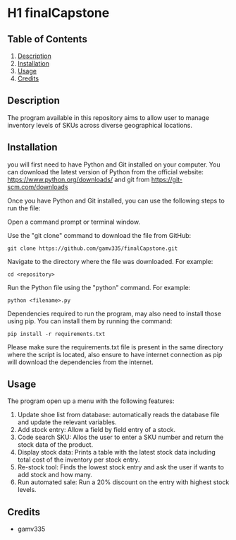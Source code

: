 # H1                                                                 finalCapstone

## Table of Contents
1. [Description](https://github.com/gamv335/finalCapstone/blob/main/README.md#table-of-contents)
2. [Installation](https://github.com/gamv335/finalCapstone/blob/main/README.md#installation)
3. [Usage](https://github.com/gamv335/finalCapstone/blob/main/README.md#usage)
4. [Credits](https://github.com/gamv335/finalCapstone/blob/main/README.md#credits)

## Description
The program available in this repository aims to allow user to manage inventory levels of SKUs across diverse geographical locations. 

## Installation
you will first need to have Python and Git installed on your computer. You can download the latest version of Python from the official website: https://www.python.org/downloads/ and git from https://git-scm.com/downloads

Once you have Python and Git installed, you can use the following steps to run the file:

Open a command prompt or terminal window.

Use the "git clone" command to download the file from GitHub:

    git clone https://github.com/gamv335/finalCapstone.git

Navigate to the directory where the file was downloaded. For example:

    cd <repository>

Run the Python file using the "python" command. For example:

    python <filename>.py

Dependencies required to run the program, may also need to install those using pip. You can install them by running the command:

    pip install -r requirements.txt

Please make sure the requirements.txt file is present in the same directory where the script is located, also ensure to have internet connection as pip will download the dependencies from the internet.

## Usage
The program open up a menu with the following features:
1. Update shoe list from database: automatically reads the database file and update the relevant variables.
2. Add stock entry: Allow a field by field entry of a stock.
3. Code search SKU: Allos the user to enter a SKU number and return the stock data of the product. 
4. Display stock data: Prints a table with the latest stock data including total cost of the inventory per stock entry.
5. Re-stock tool: Finds the lowest stock entry and ask the user if wants to add stock and how many.
6. Run automated sale: Run a 20% discount on the entry with highest stock levels.

## Credits
* gamv335

